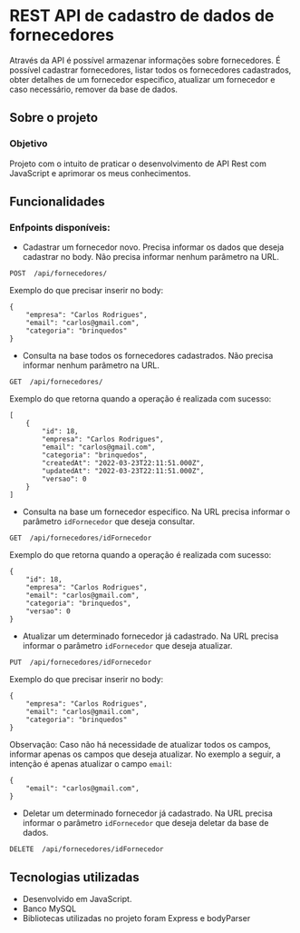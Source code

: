 # REST API de cadastro de dados de fornecedores
Através da API é possível armazenar informações sobre fornecedores. É possível cadastrar fornecedores, listar todos os fornecedores cadastrados, obter detalhes de um fornecedor especifico, atualizar um fornecedor e caso necessário, remover da base de dados.

## Sobre o projeto

### Objetivo
Projeto com o intuito de praticar o desenvolvimento de API Rest com JavaScript e aprimorar os meus conhecimentos. 

## Funcionalidades
### Enfpoints disponíveis:

* Cadastrar um fornecedor novo. Precisa informar os dados que deseja cadastrar no body. Não precisa informar nenhum parâmetro na URL.
```
POST  /api/fornecedores/
```
Exemplo do que precisar inserir no body:
```
{
    "empresa": "Carlos Rodrigues",
    "email": "carlos@gmail.com",
    "categoria": "brinquedos"
}
```

* Consulta na base todos os fornecedores cadastrados. Não precisa informar nenhum parâmetro na URL.
```
GET  /api/fornecedores/

```
Exemplo do que retorna quando a operação é realizada com sucesso:
```
[
    {
        "id": 18,
        "empresa": "Carlos Rodrigues",
        "email": "carlos@gmail.com",
        "categoria": "brinquedos",
        "createdAt": "2022-03-23T22:11:51.000Z",
        "updatedAt": "2022-03-23T22:11:51.000Z",
        "versao": 0
    }
]
```

* Consulta na base um fornecedor especifico. Na URL precisa informar o parâmetro `idFornecedor` que deseja consultar.
```
GET  /api/fornecedores/idFornecedor

```
Exemplo do que retorna quando a operação é realizada com sucesso:
```
{
    "id": 18,
    "empresa": "Carlos Rodrigues",
    "email": "carlos@gmail.com",
    "categoria": "brinquedos",
    "versao": 0
}
```

* Atualizar um determinado fornecedor já cadastrado. Na URL precisa informar o parâmetro `idFornecedor` que deseja atualizar.
```
PUT  /api/fornecedores/idFornecedor
```
Exemplo do que precisar inserir no body:
```
{
    "empresa": "Carlos Rodrigues",
    "email": "carlos@gmail.com",
    "categoria": "brinquedos"
}
```
Observação: Caso não há necessidade de atualizar todos os campos, informar apenas os campos que deseja atualizar. No exemplo a seguir, a intenção é apenas atualizar o campo `email`:
```
{
    "email": "carlos@gmail.com",
}
```

* Deletar um determinado fornecedor já cadastrado. Na URL precisa informar o parâmetro `idFornecedor` que deseja deletar da base de dados.
```
DELETE  /api/fornecedores/idFornecedor

```

## Tecnologias utilizadas
* Desenvolvido em JavaScript.
* Banco MySQL
* Bibliotecas utilizadas no projeto foram Express e bodyParser